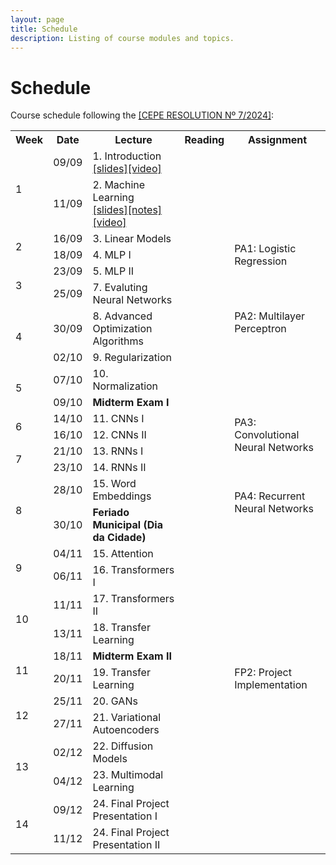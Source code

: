 ```yaml
---
layout: page
title: Schedule
description: Listing of course modules and topics.
---
```


# Schedule

Course schedule following the [[CEPE RESOLUTION Nº 7/2024]](https://www2.dti.ufv.br/noticias/files/anexos/1719953979.pdf):

<!-- {% for module in site.modules %}
{{ module }}
{% endfor %} -->

<table>
  <tr>
    <th>Week</th>
    <th>Date</th>
    <th>Lecture</th>
    <th>Reading</th>
    <th>Assignment</th>
  </tr>

  <!-- Semana 1 -->
  <tr>
    <td rowspan="2">1</td>
    <td>09/09</td>
    <td>1. Introduction<br><a href="{{ 'assets/slides/L01-introduction.pdf' | relative_url }}">[slides]</a><a href="https://youtu.be/77FNyBwjdV8">[video]</a></td>
    <td></td>
    <td></td>
  </tr>
  <tr>
    <td>11/09</td>
    <td>2. Machine Learning<br><a href="{{ 'assets/slides/L02-machine-learning.pdf' | relative_url }}">[slides]</a><a href="{{ 'assets/notes/L02-machine-learning.pdf' | relative_url }}">[notes]</a><a href="https://youtu.be/8iulB8B1iKE">[video]</a></td>
    <td></td>
    <td></td>
  </tr>

  <!-- Semana 2 -->
  <tr>
    <td rowspan="2">2</td>
    <td>16/09</td>
    <td>3. Linear Models</td>
    <td></td>
    <td rowspan="3">PA1: Logistic Regression</td>
  </tr>
  <tr>
    <td>18/09</td>
    <td>4. MLP I</td>
    <td></td>
  </tr>

  <!-- Semana 3 -->
  <tr>
    <td rowspan="2">3</td>
    <td>23/09</td>
    <td>5. MLP II</td>
    <td></td>
  </tr>
  <tr>
    <td>25/09</td>
    <td>7. Evaluting Neural Networks</td>
    <td></td>
    <td rowspan="3">PA2: Multilayer Perceptron</td>
  </tr>

  <!-- Semana 5 -->
  <tr>
    <td rowspan="2">4</td>
    <td>30/09</td>
    <td>8. Advanced Optimization Algorithms</td>
    <td></td>
  </tr>
  <tr>
    <td>02/10</td>
    <td>9. Regularization</td>
    <td></td>
  </tr>

  <!-- Semana 6 -->
  <tr>
    <td rowspan="2">5</td>
    <td>07/10</td>
    <td>10. Normalization</td>
    <td></td>
    <td></td>
  </tr>
  <tr>
    <td>09/10</td>
    <td><b>Midterm Exam I</b></td>
    <td></td>
    <td></td>
  </tr>

  <!-- Semana 7 -->
  <tr>
    <td rowspan="2">6</td>
    <td>14/10</td>
    <td>11. CNNs I</td>
    <td></td>
    <td rowspan="3">PA3: Convolutional Neural Networks</td>
  </tr>
  <tr>
    <td>16/10</td>
    <td>12. CNNs II</td>
    <td></td>
  </tr>

  <!-- Semana 8 -->
  <tr>
    <td rowspan="2">7</td>
    <td>21/10</td>
    <td>13. RNNs I</td>
    <td></td>
  </tr>
  <tr>
    <td>23/10</td>
    <td>14. RNNs II</td>
    <td></td>
    <td rowspan="3">PA4: Recurrent Neural Networks</td>
  </tr>  

  <!-- Semana 9 -->
  <tr>
    <td rowspan="2">8</td>
    <td>28/10</td>
    <td>15. Word Embeddings</td>
    <td></td>
  </tr>
  <tr>
    <td>30/10</td>
    <td><b>Feriado Municipal (Dia da Cidade)</b></td>
    <td></td> 
  </tr>  

  <!-- Semana 10 -->
  <tr>
    <td rowspan="2">9</td>
    <td>04/11</td>
    <td>15. Attention</td>
    <td></td>
    <td></td>
  </tr>
  <tr>
    <td>06/11</td>
    <td>16. Transformers I</td>
    <td></td>
    <td rowspan="9">FP2: Project Implementation</td>
  </tr>  

  <!-- Semana 11 -->
  <tr>
    <td rowspan="2">10</td>
    <td>11/11</td>
    <td>17. Transformers II</td>
    <td></td>
  </tr>
  <tr>
    <td>13/11</td>
    <td>18. Transfer Learning</td>
    <td></td>
  </tr>  

  <!-- Semana 12 -->
  <tr>
    <td rowspan="2">11</td>
    <td>18/11</td>
    <td><b>Midterm Exam II</b></td>
    <td></td>
  </tr>
  <tr>
    <td>20/11</td>
    <td>19. Transfer Learning</td>
    <td></td>
  </tr>  

  <!-- Semana 13 -->
  <tr>
    <td rowspan="2">12</td>
    <td>25/11</td>
    <td>20. GANs</td>
    <td></td>
  </tr>
  <tr>
    <td>27/11</td>
    <td>21. Variational Autoencoders</td>
    <td></td>
  </tr>  

  <!-- Semana 14 -->
  <tr>
    <td rowspan="2">13</td>
    <td>02/12</td>
    <td>22. Diffusion Models</td>
    <td></td>
  </tr>
  <tr>
    <td>04/12</td>
    <td>23. Multimodal Learning</td>
    <td></td>
  </tr>  

  <!-- Semana 15 -->
  <tr>
    <td rowspan="2">14</td>
    <td>09/12</td>
    <td>24. Final Project Presentation I</td>
    <td></td>
    <td></td>
  </tr>
  <tr>
    <td>11/12</td>
    <td>24. Final Project Presentation II</td>
    <td></td>
    <td></td>
  </tr>  

</table>
